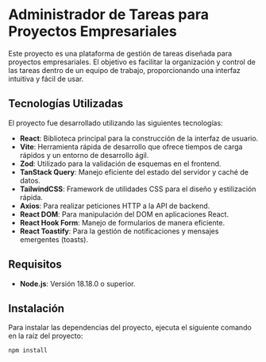 # Administrador de Tareas para Proyectos Empresariales

Este proyecto es una plataforma de gestión de tareas diseñada para proyectos empresariales. El objetivo es facilitar la organización y control de las tareas dentro de un equipo de trabajo, proporcionando una interfaz intuitiva y fácil de usar.

## Tecnologías Utilizadas

El proyecto fue desarrollado utilizando las siguientes tecnologías:

- **React**: Biblioteca principal para la construcción de la interfaz de usuario.
- **Vite**: Herramienta rápida de desarrollo que ofrece tiempos de carga rápidos y un entorno de desarrollo ágil.
- **Zod**: Utilizado para la validación de esquemas en el frontend.
- **TanStack Query**: Manejo eficiente del estado del servidor y caché de datos.
- **TailwindCSS**: Framework de utilidades CSS para el diseño y estilización rápida.
- **Axios**: Para realizar peticiones HTTP a la API de backend.
- **React DOM**: Para manipulación del DOM en aplicaciones React.
- **React Hook Form**: Manejo de formularios de manera eficiente.
- **React Toastify**: Para la gestión de notificaciones y mensajes emergentes (toasts).

## Requisitos

- **Node.js**: Versión 18.18.0 o superior.

## Instalación

Para instalar las dependencias del proyecto, ejecuta el siguiente comando en la raíz del proyecto:

```bash
npm install
